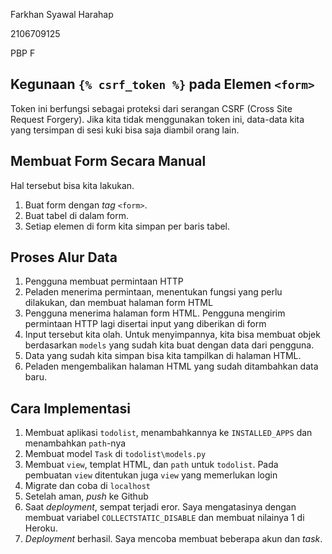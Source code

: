 Farkhan Syawal Harahap

2106709125

PBP F

## Kegunaan `{% csrf_token %}` pada Elemen `<form>`
Token ini berfungsi sebagai proteksi dari serangan CSRF (Cross Site Request Forgery). Jika kita tidak menggunakan token ini, data-data kita yang tersimpan di sesi kuki bisa saja diambil orang lain.

## Membuat Form Secara Manual
Hal tersebut bisa kita lakukan.
1.  Buat form dengan _tag_ `<form>`.
2.  Buat tabel di dalam form.
3.  Setiap elemen di form kita simpan per baris tabel.

## Proses Alur Data
1.  Pengguna membuat permintaan HTTP 
2.  Peladen menerima permintaan, menentukan fungsi yang perlu dilakukan, dan membuat halaman form HTML
3.  Pengguna menerima halaman form HTML. Pengguna mengirim permintaan HTTP lagi disertai input yang diberikan di form
4.  Input tersebut kita olah. Untuk menyimpannya, kita bisa membuat objek berdasarkan `models` yang sudah kita buat dengan data dari pengguna.
5.  Data yang sudah kita simpan bisa kita tampilkan di halaman HTML.
6.  Peladen mengembalikan halaman HTML yang sudah ditambahkan data baru.

## Cara Implementasi
1.  Membuat aplikasi `todolist`, menambahkannya ke `INSTALLED_APPS` dan menambahkan `path`-nya
2.  Membuat model `Task` di `todolist\models.py`
3.  Membuat `view`, templat HTML, dan `path` untuk `todolist`. Pada pembuatan `view` ditentukan juga `view` yang memerlukan login
4.  Migrate dan coba di `localhost`
5.  Setelah aman, _push_ ke Github
6.  Saat _deployment_, sempat terjadi eror. Saya mengatasinya dengan membuat variabel `COLLECTSTATIC_DISABLE` dan membuat nilainya 1 di Heroku.
7.  _Deployment_ berhasil. Saya mencoba membuat beberapa akun dan _task_.
